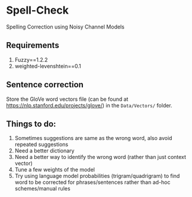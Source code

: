 # Spell-Check
Spelling Correction using Noisy Channel Models

## Requirements
1. Fuzzy==1.2.2
2. weighted-levenshtein==0.1

## Sentence correction
Store the GloVe word vectors file (can be found at https://nlp.stanford.edu/projects/glove/) in the `Data/Vectors/` folder.

## Things to do:
1. Sometimes suggestions are same as the wrong word, also avoid repeated suggestions
2. Need a better dictionary
3. Need a better way to identify the wrong word (rather than just context vector)
4. Tune a few weights of the model
5. Try using language model probabilities (trigram/quadrigram) to find word to be corrected for phrases/sentences rather than ad-hoc schemes/manual rules